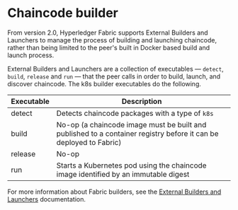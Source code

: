 # Chaincode builder

From version 2.0, Hyperledger Fabric supports External Builders and Launchers to manage the process of building and launching chaincode, rather than being limited to the peer's built in Docker based build and launch process.

External Builders and Launchers are a collection of executables — `detect`, `build`, `release` and `run` — that the peer calls in order to build, launch, and discover chaincode. The k8s builder executables do the following.

| Executable  | Description                                                                                                       |
| ----------- | ----------------------------------------------------------------------------------------------------------------- |
| detect      | Detects chaincode packages with a type of `k8s`                                                                   |
| build       | No-op (a chaincode image must be built and published to a container registry before it can be deployed to Fabric) |
| release     | No-op                                                                                                             |
| run         | Starts a Kubernetes pod using the chaincode image identified by an immutable digest                               |

For more information about Fabric builders, see the [External Builders and Launchers](https://hyperledger-fabric.readthedocs.io/en/latest/cc_launcher.html) documentation.
